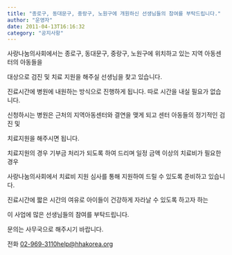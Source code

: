 ```yaml
---
title: "종로구, 동대문구, 중랑구, 노원구에 개원하신 선생님들의 참여를 부탁드립니다."
author: "운영자"
date: 2011-04-13T16:16:32
category: "공지사항"
---
```


사랑나눔의사회에서는 종로구, 동대문구, 중랑구, 노원구에 위치하고 있는 지역 아동센터의 아동들을

대상으로 검진 및 치료 지원을 해주실 선생님을 찾고 있습니다.

진료시간에 병원에 내원하는 방식으로 진행하게 됩니다. 따로 시간을 내실 필요가 없습니다.

신청하시는 병원은 근처의 지역아동센터와 결연을 맺게 되고 센터 아동들의 정기적인 검진 및

치료지원을 해주시면 됩니다.

치료지원의 경우 기부금 처리가 되도록 하여 드리며 일정 금액 이상의 치료비가 필요한 경우

사랑나눔의사회에서 치료비 지원 심사를 통해 지원하여 드릴 수 있도록 준비하고 있습니다.

진료시간에 짧은 시간의 여유로 아이들이 건강하게 자라날 수 있도록 하고자 하는

이 사업에 많은 선생님들의 참여를 부탁드립니다.

문의는 사무국으로 해주시기 바랍니다.

전화 02-969-3110help@hhakorea.org
